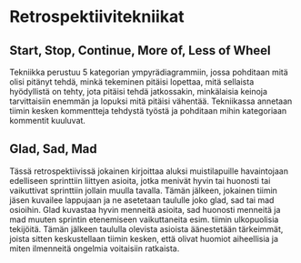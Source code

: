 # **Retrospektiivitekniikat**

## Start, Stop, Continue, More of, Less of Wheel

Tekniikka perustuu 5 kategorian ympyrädiagrammiin, jossa pohditaan mitä olisi pitänyt tehdä, minkä tekeminen pitäisi 
lopettaa, mitä sellaista hyödyllistä on tehty, jota pitäisi tehdä jatkossakin, minkälaisia keinoja tarvittaisiin enemmän ja 
lopuksi mitä pitäisi vähentää. Tekniikassa annetaan tiimin kesken kommentteja tehdystä työstä ja pohditaan mihin kategoriaan 
kommentit kuuluvat. 

## Glad, Sad, Mad

Tässä retrospektiivissä jokainen kirjoittaa aluksi muistilapuille havaintojaan edelliseen sprinttiin liittyen asioita, jotka 
menivät hyvin tai huonosti tai vaikuttivat sprinttiin jollain muulla tavalla. Tämän jälkeen, jokainen tiimin jäsen kuvailee 
lappujaan ja ne asetetaan taululle joko glad, sad tai mad osioihin. Glad kuvastaa hyvin menneitä asioita, sad huonosti 
menneitä ja mad muuten sprintin etenemiseen vaikuttaneita esim. tiimin ulkopuolisia tekijöitä. Tämän jälkeen taululla 
olevista asioista äänestetään tärkeimmät, joista sitten keskustellaan tiimin kesken, että olivat huomiot aiheellisia ja 
miten ilmenneitä ongelmia voitaisiin ratkaista.  
